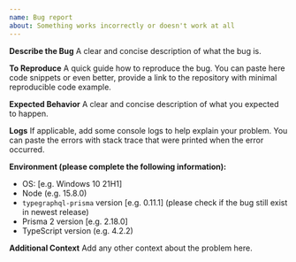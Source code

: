 ```yaml
---
name: Bug report
about: Something works incorrectly or doesn't work at all
---
```


**Describe the Bug**
A clear and concise description of what the bug is.

**To Reproduce**
A quick guide how to reproduce the bug.
You can paste here code snippets or even better, provide a link to the repository with minimal reproducible code example.

**Expected Behavior**
A clear and concise description of what you expected to happen.

**Logs**
If applicable, add some console logs to help explain your problem.
You can paste the errors with stack trace that were printed when the error occurred.

**Environment (please complete the following information):**

- OS: [e.g. Windows 10 21H1]
- Node (e.g. 15.8.0)
- `typegraphql-prisma` version [e.g. 0.11.1] (please check if the bug still exist in newest release)
- Prisma 2 version [e.g. 2.18.0]
- TypeScript version (e.g. 4.2.2)

**Additional Context**
Add any other context about the problem here.
